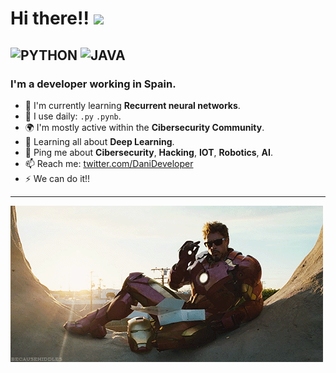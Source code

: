 
# Hi there!! <img src="https://media.giphy.com/media/hvRJCLFzcasrR4ia7z/giphy.gif" width="25px">
![PYTHON](https://img.shields.io/badge/Python-Advanced-orange)
![JAVA](https://img.shields.io/badge/Java-Intermediate-blue)
---
### I'm a developer working in Spain.

- 🧠 I'm currently learning **Recurrent neural networks**.
- 🔨 I use daily: `.py` `.pynb`.
- 🌍 I'm mostly active within the **Cibersecurity Community**.                            
- 🌱 Learning all about **Deep Learning**.
- 💬 Ping me about **Cibersecurity**, **Hacking**, **IOT**, **Robotics**, **AI**.
- 📫 Reach me: [twitter.com/DaniDeveloper](https://twitter.com/DaniDeveloper)
- ⚡️ We can do it!!
---
![](donut.gif)
